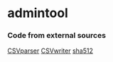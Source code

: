 # admintool

### Code from external sources
[CSVparser](https://sourceforge.net/projects/cccsvparser/)
[CSVwriter](https://github.com/al-eax/CSVWriter)
[sha512](http://www.zedwood.com/article/cpp-sha512-function)
